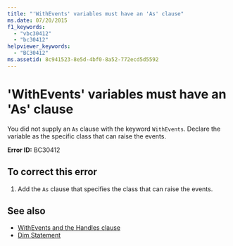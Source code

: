 ```yaml
---
title: "'WithEvents' variables must have an 'As' clause"
ms.date: 07/20/2015
f1_keywords: 
  - "vbc30412"
  - "bc30412"
helpviewer_keywords: 
  - "BC30412"
ms.assetid: 8c941523-8e5d-4bf0-8a52-772ecd5d5592
---
```

# 'WithEvents' variables must have an 'As' clause
You did not supply an `As` clause with the keyword `WithEvents`. Declare the variable as the specific class that can raise the events.  
  
 **Error ID:** BC30412  
  
## To correct this error  
  
1. Add the `As` clause that specifies the class that can raise the events.  
  
## See also

- [WithEvents and the Handles clause](../programming-guide/language-features/events/index.md#withevents-and-the-handles-clause)
- [Dim Statement](../../visual-basic/language-reference/statements/dim-statement.md)
